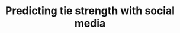 ---
title: Predicting tie strength with social media
layout: default
year: 2009
authors: [ Eric Gilbert, Karrie Karahalios ]
tags: [ Social Computing, Machine Learning ]
citation: "Eric Gilbert and Karrie Karahalios. 2009. Predicting tie strength with social media. In Proceedings of the SIGCHI Conference on Human Factors in Computing Systems (CHI '09). Association for Computing Machinery, New York, NY, USA, 211–220. https://doi.org/10.1145/1518701.1518736"
type: Conference Paper
---